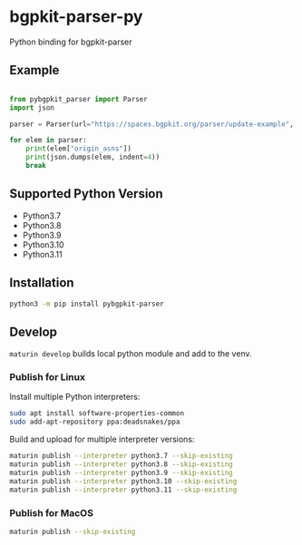 # bgpkit-parser-py

Python binding for bgpkit-parser

## Example

```python

from pybgpkit_parser import Parser
import json

parser = Parser(url="https://spaces.bgpkit.org/parser/update-example", filters={"peer_ips": "185.1.8.65, 2001:7f8:73:0:3:fa4:0:1"})

for elem in parser:
    print(elem["origin_asns"])
    print(json.dumps(elem, indent=4))
    break
```

## Supported Python Version

- Python3.7
- Python3.8
- Python3.9
- Python3.10
- Python3.11

## Installation

```bash
python3 -m pip install pybgpkit-parser
```

## Develop

`maturin develop` builds local python module and add to the venv.

### Publish for Linux

Install multiple Python interpreters:

```bash
sudo apt install software-properties-common
sudo add-apt-repository ppa:deadsnakes/ppa
```

Build and upload for multiple interpreter versions:
```bash
maturin publish --interpreter python3.7 --skip-existing
maturin publish --interpreter python3.8 --skip-existing
maturin publish --interpreter python3.9 --skip-existing
maturin publish --interpreter python3.10 --skip-existing
maturin publish --interpreter python3.11 --skip-existing
```

### Publish for MacOS

```bash
maturin publish --skip-existing
```
